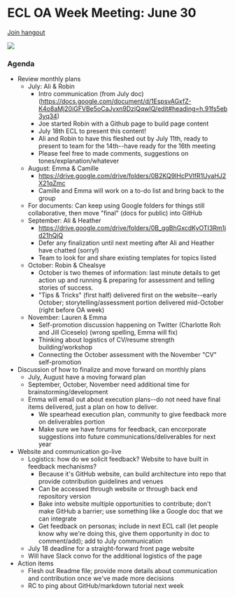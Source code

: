 # ECL OA Week Meeting: June 30
[Join hangout]( https://plus.google.com/hangouts/_/calendar/cmNoYW1waWV1eEBnbWFpbC5jb20.i2451vnf2a73pbtp5m22qns7ug?authuser=0!)


![](https://media.giphy.com/media/8hY8FkKfcrux2/giphy.gif)


### Agenda
* Review monthly plans
    * July: Ali & Robin
        * Intro communication (from July doc) (https://docs.google.com/document/d/1EspsvAGxfZ-K4o8aMj20iGFVBe5oCaJyxn9DzjQqwIQ/edit#heading=h.91fs5eb3yq34)
        * Joe started Robin with a Github page to build page content 
        * July 18th ECL to present this content! 
        * Ali and Robin to have this fleshed out by July 11th, ready to present to team for the 14th--have ready for the 16th meeting
        * Please feel free to made comments, suggestions on tones/explanation/whatever
    * August: Emma & Camille 
        * https://drive.google.com/drive/folders/0B2KQ9IHcPVlfR1UyaHJ2X21qZmc 
        * Camille and Emma will work on a to-do list and bring back to the group
    * For documents: Can keep using Google folders for things still collaborative, then move "final" (docs for public) into GitHub
    * September: Ali & Heather
        * https://drive.google.com/drive/folders/0B_ggBhGxcdKyOTI3Rm1jd21hQjQ 
        * Defer any finalization until next meeting after Ali and Heather have chatted (sorry!)
        * Team to look for and share existing templates for topics listed
    * October: Robin & Chealsye 
        * October is two themes of information: last minute details to get action up and running & preparing for assessment and telling stories of success.
        * "Tips & Tricks" (first half) delivered first on the website--early October; storytelling/assessment portion delivered mid-October (right before OA week)
    * November: Lauren & Emma 
        * Self-promotion discussion happening on Twitter (Charlotte Roh and Jill Ciceselo) (wrong spelling, Emma will fix)
        * Thinking about logistics of CV/resume strength building/workshop
        * Connecting the October assessment with the November "CV" self-promotion
* Discussion of how to finalize and move forward on monthly plans
    * July, August have a moving forward plan 
    * September, October, November need additional time for brainstorming/development 
    * Emma will email out about execution plans--do not need have final items delivered, just a plan on how to deliver. 
        * We spearhead execution plan, community to give feedback more on deliverables portion
        * Make sure we have forums for feedback, can encorporate suggestions into future communications/deliverables for next year 
* Website and communication go-live
    * Logistics: how do we solicit feedback? Website to have built in feedback mechanisms? 
        * Because it's GitHub website, can build architecture into repo that provide cotnribution guidelines and venues
        * Can be accessed through website or through back end repository version
        * Bake into website multiple opportunities to contribute; don't make GitHub a barrier; use something like a Google doc that we can integrate
        * Get feedback on personas; include in next ECL call (let people know why we're doing this, give them opportunity in doc to comment/add); add to July communication
    * July 18 deadline for a straight-forward front page website
    * Will have Slack convo for the additional logistics of the page
* Action items
    * Flesh out Readme file; provide more details about communication and contribution once we've made more decisions
    * RC to ping about GitHub/markdown tutorial next week
